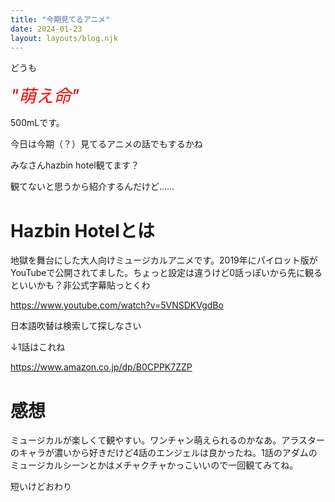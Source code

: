 ```yaml
---
title: "今期見てるアニメ"
date: 2024-01-23
layout: layouts/blog.njk
---
```

<p>どうも</p>

<p><span style="color: #ff0000"><span style="font-size: 200%"><em>"萌え命"</em></span></span></p>

<p>500mLです。</p>

<p>今日は今期（？）見てるアニメの話でもするかね</p>

<p>みなさんhazbin hotel観てます？</p>

<p>観てないと思うから紹介するんだけど……</p>

<h1>Hazbin Hotelとは</h1>

<p>地獄を舞台にした大人向けミュージカルアニメです。2019年にパイロット版がYouTubeで公開されてました。ちょっと設定は違うけど0話っぽいから先に観るといいかも？非公式字幕貼っとくわ</p>

<p><a href="https://www.youtube.com/watch?v=5VNSDKVgdBo" target="_blank" rel="noopener noreferrer">https://www.youtube.com/watch?v=5VNSDKVgdBo</a></p>

<p>日本語吹替は検索して探しなさい</p>

<p>↓1話はこれね</p>

<p><a href="https://www.amazon.co.jp/dp/B0CPPK7ZZP" target="_blank" rel="noopener noreferrer">https://www.amazon.co.jp/dp/B0CPPK7ZZP</a></p>

<h1>感想</h1>

<p>ミュージカルが楽しくて観やすい。ワンチャン萌えられるのかなあ。アラスターのキャラが濃いから好きだけど4話のエンジェルは良かったね。1話のアダムのミュージカルシーンとかはメチャクチャかっこいいので一回観てみてね。</p>

<p>短いけどおわり</p>